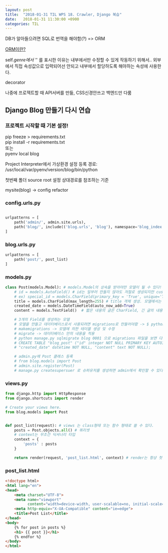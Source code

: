 ```yaml
---
layout: post
title:  "2018-01-31 TIL WPS 18. Crawler, Django 복습"
date:   2018-01-31 11:30:00 +0900
categories: TIL
---
```



DB가 알아들으려면 SQL로 번역을 해야함(?) => ORM

[ORM이란?](http://www.incodom.kr/ORMP)

self._genre에서 '_' 를 표시한 이유는 내부에서만 수정할 수 있게 작동하기 위해서..
외부에서 직접 속성값으로 입력되어선 안되고 내부에서 할당하도록 해야하는 속성에 사용한다.

decorator

나중에 프로젝트할 때 API서버를 만듦, CSS신경안쓰고 백엔드만 다룸



## Django Blog 만들기 다시 연습

### 프로젝트 시작할 때 기본 설정!

pip freeze > requirements.txt  
pip install -r requirements.txt  
또는   
pyenv local blog

Project Interpreter에서 가상환경 설정 등록
경로: /usr/local/var/pyenv/version/blog/bin/python

첫번째 폴더 source root 설정
상대경로를 참조하는 기준

mysite(blog) -> config refactor


### config.urls.py

```python

urlpatterns = [
    path('admin/', admin.site.urls),
    path('blog/', include(('blog.urls', 'blog'), namespace='blog_index')) # 첫 번쨰 인자로 문자열을 받고, 두번째 인자로 view를 받음. 세 번쨰 인자는 view의 이름(?)
]
```

### blog.urls.py

```python
urlpatterns = [
    path('post/', post_list)
]
```

### models.py

```python
class Post(models.Model): # models.Model의 상속을 받아야만 모델이 될 수 있다!
    # id = models.AutoField() # id는 일부러 만들지 않아도 저절로 생성되지만 custom으로 만들 수도 있다. 아래 예
    # ex) special_id = models.CharField(primary_key = 'True', unique='True')
    title = models.CharField(max_length=255) # title 객체 생성. 모델에서는 객체 한개가 DB에서 한 column(field)이 됨.
    created_date = models.DateTimeField(auto_now_add=True)
    content = models.TextField()  # 짧은 내용의 글은 CharField, 긴 글의 내용은 TextField로 메소드를 선택

    # 3개의 Field를 생성하는 모델
    # 모델을 만들고 데이터베이스로서 사용되려면 migrations로 만들어야함 -> $ python manage.py makemigrations
    # makemigrations -> 모델에 의한 테이블 생성 및 수정
    # migrate -> 데이터베이스 안의 내용을 적용
    # python manage.py sqlmigrate blog 0001 으로 migrations 파일을 보면 다음과 같이 나옴
    # CREATE TABLE "blog_post" ("id" integer NOT NULL PRIMARY KEY AUTOINCREMENT, "title" varchar(255) NOT NULL,
    # "created_date" datetime NOT NULL, "content" text NOT NULL);

    # admin.py에 Post 클래스 등록
    # from blog.models import Post
    # admin.site.register(Post)
    # manage.py createsupersuer 로 슈퍼유저를 생성하면 admin에서 확인할 수 있다.
```

### views.py

```python
from django.http import HttpResponse
from django.shortcuts import render

# Create your views here.
from blog.models import Post


def post_list(request): # views 는 class형태 또는 함수 형태로 쓸 수 있다.
    posts = Post.objects.all() # 쿼리셋
    # context는 무조건 딕셔너리 타입
    context = {
        'posts' : posts
    }

    return render(request, 'post_list.html', context) # render는 항상 첫 번째 인자를 request로 받고 두 번째로 html파일이름을 string으로 받음
```

### post_list.html

```html
<!doctype html>
<html lang="en">
<head>
    <meta charset="UTF-8">
    <meta name="viewport"
          content="width=device-width, user-scalable=no, initial-scale=1.0, maximum-scale=1.0, minimum-scale=1.0">
    <meta http-equiv="X-UA-Compatible" content="ie=edge">
    <title>Post List</title>
</head>
<body>
    {% for post in posts %}
    <h1> {{ post }}</h1>
    {% endfor %}
</body>
</html>
```
